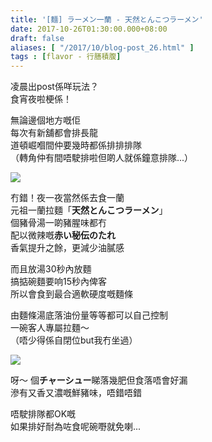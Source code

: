 ```yaml
---
title: '[麵] ラーメン一蘭 - 天然とんこつラーメン'
date: 2017-10-26T01:30:00.000+08:00
draft: false
aliases: [ "/2017/10/blog-post_26.html" ]
tags : [flavor - 行膳積腹]
---
```


凌晨出post係咩玩法？  
食宵夜啦梗係！  
  
無論邊個地方嘅佢  
每次有新舖都會排長龍  
道頓崛嗰間仲要幾時都係排排排隊  
（轉角仲有間唔駛排啦但啲人就係鐘意排隊...）  

![](/images/ichiran.jpg)

冇錯！夜一夜當然係去食一蘭  
元祖一蘭拉麵「**天然とんこつラーメン**」  
個豬骨湯一啲豬腥味都冇  
配以微辣嘅**赤い秘伝のたれ**  
香氣提升之餘，更減少油膩感  
  
而且放湯30秒內放麵  
搞掂碗麵要响15秒內俾客  
所以會食到最合適軟硬度嘅麵條  
  
由麵條湯底落油份量等等都可以自己控制  
一碗客人專屬拉麵～  
（唔少得係自閉位but我冇坐過）  

![](/images/ichiran1.jpg)

呀～ 個**チャーシュー**睇落幾肥但食落唔會好漏  
滲有又香又濃嘅鮮豬味，唔錯唔錯  
  
唔駛排隊都OK嘅  
如果排好耐為咗食呢碗嘢就免喇...
